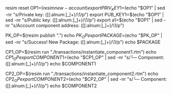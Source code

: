 resim reset
OP1=$(resim new-account)
export PRIV_KEY1=$(echo "$OP1" | sed -nr "s/Private key: ([[:alnum:]_]+)/\1/p")
export PUB_KEY1=$(echo "$OP1" | sed -nr "s/Public key: ([[:alnum:]_]+)/\1/p")
export a1=$(echo "$OP1" | sed -nr "s/Account component address: ([[:alnum:]_]+)/\1/p")

PK_OP=$(resim publish ".")
echo $PK_OP
export PACKAGE=$(echo "$PK_OP" | sed -nr "s/Success! New Package: ([[:alnum:]_]+)/\1/p")
echo $PACKAGE

CP1_OP=$(resim run "./transactions/instantiate_component1.rtm")
echo $CP1_OP
export COMPONENT1=$(echo "$CP1_OP" | sed -nr "s/└─ Component: ([[:alnum:]_]+)/\1/p")
echo $COMPONENT1

CP2_OP=$(resim run "./transactions/instantiate_component2.rtm")
echo $CP2_OP
export COMPONENT2=$(echo "$CP2_OP" | sed -nr "s/└─ Component: ([[:alnum:]_]+)/\1/p")
echo $COMPONENT2